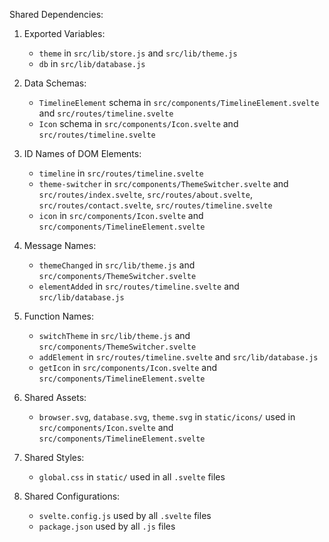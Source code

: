 Shared Dependencies:

1. Exported Variables:
   - `theme` in `src/lib/store.js` and `src/lib/theme.js`
   - `db` in `src/lib/database.js`

2. Data Schemas:
   - `TimelineElement` schema in `src/components/TimelineElement.svelte` and `src/routes/timeline.svelte`
   - `Icon` schema in `src/components/Icon.svelte` and `src/routes/timeline.svelte`

3. ID Names of DOM Elements:
   - `timeline` in `src/routes/timeline.svelte`
   - `theme-switcher` in `src/components/ThemeSwitcher.svelte` and `src/routes/index.svelte`, `src/routes/about.svelte`, `src/routes/contact.svelte`, `src/routes/timeline.svelte`
   - `icon` in `src/components/Icon.svelte` and `src/components/TimelineElement.svelte`

4. Message Names:
   - `themeChanged` in `src/lib/theme.js` and `src/components/ThemeSwitcher.svelte`
   - `elementAdded` in `src/routes/timeline.svelte` and `src/lib/database.js`

5. Function Names:
   - `switchTheme` in `src/lib/theme.js` and `src/components/ThemeSwitcher.svelte`
   - `addElement` in `src/routes/timeline.svelte` and `src/lib/database.js`
   - `getIcon` in `src/components/Icon.svelte` and `src/components/TimelineElement.svelte`

6. Shared Assets:
   - `browser.svg`, `database.svg`, `theme.svg` in `static/icons/` used in `src/components/Icon.svelte` and `src/components/TimelineElement.svelte`

7. Shared Styles:
   - `global.css` in `static/` used in all `.svelte` files

8. Shared Configurations:
   - `svelte.config.js` used by all `.svelte` files
   - `package.json` used by all `.js` files